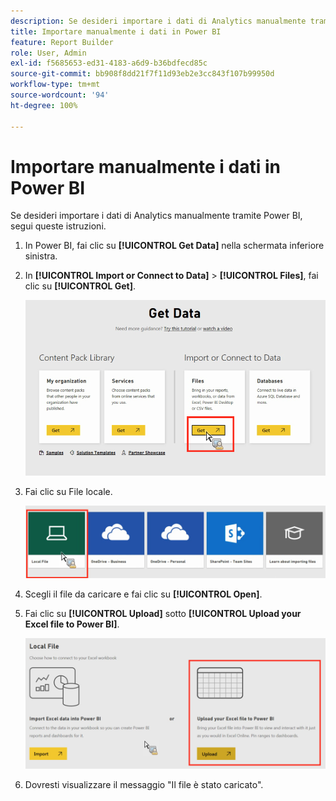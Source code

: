 ```yaml
---
description: Se desideri importare i dati di Analytics manualmente tramite Power BI, segui queste istruzioni.
title: Importare manualmente i dati in Power BI
feature: Report Builder
role: User, Admin
exl-id: f5685653-ed31-4183-a6d9-b36bdfecd85c
source-git-commit: bb908f8dd21f7f11d93eb2e3cc843f107b99950d
workflow-type: tm+mt
source-wordcount: '94'
ht-degree: 100%

---
```


# Importare manualmente i dati in Power BI

Se desideri importare i dati di Analytics manualmente tramite Power BI, segui queste istruzioni.

1. In Power BI, fai clic su **[!UICONTROL Get Data]** nella schermata inferiore sinistra.
1. In **[!UICONTROL Import or Connect to Data]** > **[!UICONTROL Files]**, fai clic su **[!UICONTROL Get]**.

   ![Fai clic sull’icona Ottieni in Importa o Connetti a dati.](assets/get-data.png)

1. Fai clic su File locale.

   ![Fai clic sull’icona File locale.](assets/local-file.png)

1. Scegli il file da caricare e fai clic su **[!UICONTROL Open]**.
1. Fai clic su **[!UICONTROL Upload]** sotto **[!UICONTROL Upload your Excel file to Power BI]**.

   ![Fai clic su Carica per caricare il file Excel.](assets/upload-excel-file.png)

1. Dovresti visualizzare il messaggio &quot;Il file è stato caricato&quot;.
